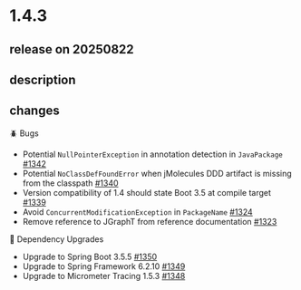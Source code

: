 # 1.4.3

## release on 20250822
## description
## changes
🪲 Bugs

* Potential <code>NullPointerException</code> in annotation detection in <code>JavaPackage</code> <a href="https://github.com/spring-projects/spring-modulith/issues/1342" data-hovercard-type="issue" data-hovercard-url="/spring-projects/spring-modulith/issues/1342/hovercard">#1342</a>
* Potential <code>NoClassDefFoundError</code> when jMolecules DDD artifact is missing from the classpath <a href="https://github.com/spring-projects/spring-modulith/issues/1340" data-hovercard-type="issue" data-hovercard-url="/spring-projects/spring-modulith/issues/1340/hovercard">#1340</a>
* Version compatibility of 1.4 should state Boot 3.5 at compile target <a href="https://github.com/spring-projects/spring-modulith/issues/1339" data-hovercard-type="issue" data-hovercard-url="/spring-projects/spring-modulith/issues/1339/hovercard">#1339</a>
* Avoid <code>ConcurrentModificationException</code> in <code>PackageName</code> <a href="https://github.com/spring-projects/spring-modulith/issues/1324" data-hovercard-type="issue" data-hovercard-url="/spring-projects/spring-modulith/issues/1324/hovercard">#1324</a>
* Remove reference to JGraphT from reference documentation <a href="https://github.com/spring-projects/spring-modulith/issues/1323" data-hovercard-type="issue" data-hovercard-url="/spring-projects/spring-modulith/issues/1323/hovercard">#1323</a>

🔨 Dependency Upgrades

* Upgrade to Spring Boot 3.5.5 <a href="https://github.com/spring-projects/spring-modulith/issues/1350" data-hovercard-type="issue" data-hovercard-url="/spring-projects/spring-modulith/issues/1350/hovercard">#1350</a>
* Upgrade to Spring Framework 6.2.10 <a href="https://github.com/spring-projects/spring-modulith/issues/1349" data-hovercard-type="issue" data-hovercard-url="/spring-projects/spring-modulith/issues/1349/hovercard">#1349</a>
* Upgrade to Micrometer Tracing 1.5.3 <a href="https://github.com/spring-projects/spring-modulith/issues/1348" data-hovercard-type="issue" data-hovercard-url="/spring-projects/spring-modulith/issues/1348/hovercard">#1348</a>

